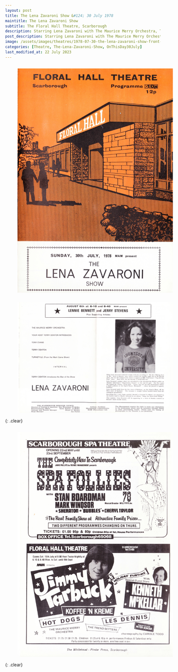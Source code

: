 ```yaml
---
layout: post
title: The Lena Zavaroni Show &#124; 30 July 1978
maintitle: The Lena Zavaroni Show
subtitle: The Floral Hall Theatre, Scarborough
description: Starring Lena Zavaroni with The Maurice Merry Orchestra, Tony Evans, Terry Denton and Turnstyle (From The Marti Caine Show).
post_description: Starring Lena Zavaroni with The Maurice Merry Orchestra, Tony Evans, Terry Denton and Turnstyle (From The Marti Caine Show).
image: /assets/images/theatres/1978-07-30-the-lena-zavaroni-show-front-of-programme.jpg
categories: [Theatre, The-Lena-Zavaroni-Show, OnThisDay30July]
last_modified_at: 22 July 2023
---
```


<figure class="fig1">
<a href="/assets/images/theatres/1978-07-30-the-lena-zavaroni-show-front-of-programme.jpg"><img src="/assets/images/theatres/1978-07-30-the-lena-zavaroni-show-front-of-programme.jpg" class="full-width zoom-in"/></a>
</figure>

<figure class="fig2">
<a href="/assets/images/theatres/1978-07-30-the-lena-zavaroni-show-inside-of-the-programme.jpg"><img src="/assets/images/theatres/1978-07-30-the-lena-zavaroni-show-inside-of-the-programme.jpg" class="full-width zoom-in"/></a>
</figure>

{: .clear}

<figure class="fig1">
<a href="/assets/images/theatres/1978-07-30-the-lena-zavaroni-show-back-of-programme.jpg"><img src="/assets/images/theatres/1978-07-30-the-lena-zavaroni-show-back-of-programme.jpg" class="full-width zoom-in"/></a>
</figure>

<br />{: .clear}

<style>
.fig1 {float:left; width:32.5%;}

.fig2 {float:right; width:65.5%;}

.fig3 {float:right; width:100%;}

figcaption {float:left; width:100%;}

@media screen and (orientation:portrait) {
.fig1 {float:left; width:100%;}
.fig2 {float:left; width:100%;}
figcaption {float:left; width:100%; margin-bottom: 10px;}
}
</style>

